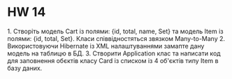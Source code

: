 # HW 14
<p>
1. Створіть модель Cart із полями: {id, total, name, Set<Item>} та модель Item із полями: {id, total, Set<Cart>}. Класи співвідностяться звязком Many-to-Many
2. Використовуючи Hibernate із XML налаштуваннями замапте дану модель на таблицю в БД.
3. Створити Application клас та написати код для заповнення обєктів класу Card із списком із 4 об'єктів типу Item в базу даних.
</p>
